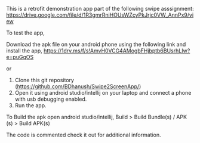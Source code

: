 This is a retrofit demonstration app part of the following swipe asssignment:
https://drive.google.com/file/d/1R3gmrRniHOUsWZcyPkJrjc0VW_AnnPx9/view

To test the app,

Download the apk file on your android phone using the following link and install the app,
https://1drv.ms/f/s!AmvH0VCG4AMogbFHjbptb6BUsrhLIw?e=puGqOS

or 
1. Clone this git repository (https://github.com/BDhanush/Swipe2ScreenApp/) 
2. Open it using android studio/intellij on your laptop and connect a phone with usb debugging enabled.
3. Run the app.

To Build the apk open android studio/intellij,
Build > Build Bundle(s) / APK (s) > Build APK(s)

The code is commented check it out for additional information.
